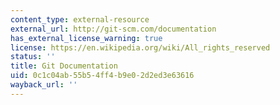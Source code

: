 ```yaml
---
content_type: external-resource
external_url: http://git-scm.com/documentation
has_external_license_warning: true
license: https://en.wikipedia.org/wiki/All_rights_reserved
status: ''
title: Git Documentation
uid: 0c1c04ab-55b5-4ff4-b9e0-2d2ed3e63616
wayback_url: ''
---
```

